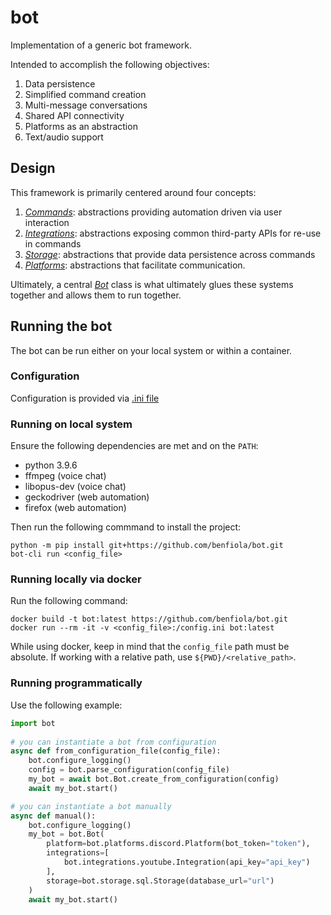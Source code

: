 # bot
Implementation of a generic bot framework.

Intended to accomplish the following objectives:

1. Data persistence
2. Simplified command creation
3. Multi-message conversations
4. Shared API connectivity
5. Platforms as an abstraction
6. Text/audio support

## Design
This framework is primarily centered around four concepts:

1. [*Commands*](./bot/commands): abstractions providing automation driven via user interaction
2. [*Integrations*](./bot/integrations): abstractions exposing common third-party APIs for re-use in commands
3. [*Storage*](./bot/storage): abstractions that provide data persistence across commands
4. [*Platforms*](./bot/platforms): abstractions that facilitate communication.

Ultimately, a central [*Bot*](./bot/main.py) class is what ultimately glues these systems together and allows them to run together.

## Running the bot
The bot can be run either on your local system or within a container.

### Configuration
Configuration is provided via [.ini file](./config.ini.template)

### Running on local system
Ensure the following dependencies are met and on the `PATH`:
* python 3.9.6
* ffmpeg (voice chat)
* libopus-dev (voice chat)
* geckodriver (web automation)
* firefox (web automation)

Then run the following commmand to install the project:

```shell
python -m pip install git+https://github.com/benfiola/bot.git
bot-cli run <config_file>
```

### Running locally via docker
Run the following command:

```shell
docker build -t bot:latest https://github.com/benfiola/bot.git
docker run --rm -it -v <config_file>:/config.ini bot:latest 
```

While using docker, keep in mind that the `config_file` path must be absolute.  If working with a relative path, use `${PWD}/<relative_path>`.

### Running programmatically
Use the following example:

```python
import bot
    
# you can instantiate a bot from configuration
async def from_configuration_file(config_file):
    bot.configure_logging()
    config = bot.parse_configuration(config_file)
    my_bot = await bot.Bot.create_from_configuration(config)
    await my_bot.start()

# you can instantiate a bot manually
async def manual():
    bot.configure_logging()
    my_bot = bot.Bot(
        platform=bot.platforms.discord.Platform(bot_token="token"),
        integrations=[
            bot.integrations.youtube.Integration(api_key="api_key")
        ],
        storage=bot.storage.sql.Storage(database_url="url")
    )
    await my_bot.start()
```
